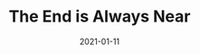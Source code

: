 ---
title: "The End is Always Near"
authors:
- Dan Carlin
isbn: 
date: "2021-01-11"
tags:
- history
---